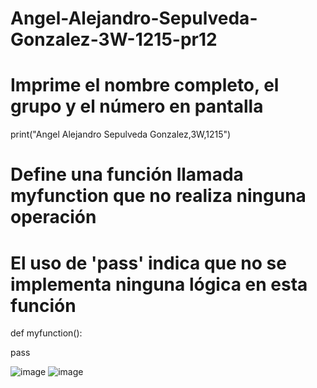 # Angel-Alejandro-Sepulveda-Gonzalez-3W-1215-pr12

# Imprime el nombre completo, el grupo y el número en pantalla

print("Angel Alejandro Sepulveda Gonzalez,3W,1215")

# Define una función llamada myfunction que no realiza ninguna operación

# El uso de 'pass' indica que no se implementa ninguna lógica en esta función

def myfunction():

  pass

![image](https://github.com/user-attachments/assets/bcac65dd-27df-4d0c-8ec1-63d4683243df)
![image](https://github.com/user-attachments/assets/67f6a93a-9f1d-4029-bbcd-63169b39332f)
